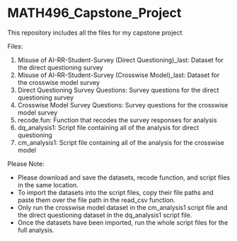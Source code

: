 # MATH496_Capstone_Project
This repository includes all the files for my capstone project

Files:
1. Misuse of AI-RR-Student-Survey (Direct Questioning)_last: Dataset for the direct questioning survey
2. Misuse of AI-RR-Student-Survey (Crosswise Model)_last: Dataset for the crosswise model survey
3. Direct Questioning Survey Questions: Survey questions for the direct questioning survey
4. Crosswise Model Survey Questions: Survey questions for the crosswise model survey
5. recode.fun: Function that recodes the survey responses for analysis
6. dq_analysis1: Script file containing all of the analysis for direct questioning
7. cm_analysis1: Script file containing all of the analysis for the crosswise model

Please Note:
- Please download and save the datasets, recode function, and script files in the same location.
- To import the datasets into the script files, copy their file paths and paste them over the file path in the read_csv function.
- Only run the crosswise model dataset in the cm_analysis1 script file and the direct questioning dataset in the dq_analysis1 script file.
- Once the datasets have been imported, run the whole script files for the full analysis.
